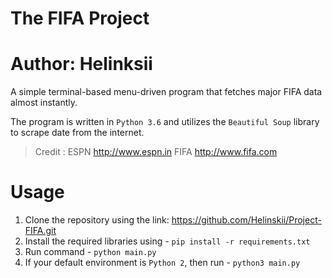 # The FIFA Project
# Author: Helinksii

A simple terminal-based menu-driven program that fetches major FIFA data almost instantly.

The program is written in ```Python 3.6``` and utilizes the ```Beautiful Soup``` library to scrape date from the internet.

>Credit : ESPN http://www.espn.in
          FIFA http://www.fifa.com

# Usage
1. Clone the repository using the link: https://github.com/Helinskii/Project-FIFA.git
2. Install the required libraries using - ```pip install -r requirements.txt```
3. Run command - ```python main.py```
4. If your default environment is ```Python 2```, then run - ```python3 main.py```
